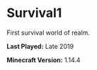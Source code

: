 # Survival1
First survival world of realm.

**Last Played:** Late 2019

**Minecraft Version:** 1.14.4
